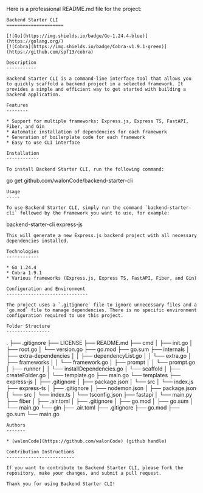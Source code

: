 Here is a professional README.md file for the project:
```
Backend Starter CLI
=====================

[![Go](https://img.shields.io/badge/Go-1.24.4-blue)](https://golang.org/)
[![Cobra](https://img.shields.io/badge/Cobra-v1.9.1-green)](https://github.com/spf13/cobra)

Description
-----------

Backend Starter CLI is a command-line interface tool that allows you to quickly scaffold a backend project in a selected framework. It provides a simple and efficient way to get started with building a backend application.

Features
--------

* Support for multiple frameworks: Express.js, Express TS, FastAPI, Fiber, and Gin
* Automatic installation of dependencies for each framework
* Generation of boilerplate code for each framework
* Easy to use CLI interface

Installation
------------

To install Backend Starter CLI, run the following command:
```
go get github.com/walonCode/backend-starter-cli
```
Usage
-----

To use Backend Starter CLI, simply run the command `backend-starter-cli` followed by the framework you want to use, for example:
```
backend-starter-cli express-js
```
This will generate a new Express.js backend project with all necessary dependencies installed.

Technologies
------------

* Go 1.24.4
* Cobra 1.9.1
* Various frameworks (Express.js, Express TS, FastAPI, Fiber, and Gin)

Configuration and Environment
------------------------------

The project uses a `.gitignore` file to ignore unnecessary files and a `go.mod` file to manage dependencies. There is no specific environment configuration required to use this project.

Folder Structure
----------------

```
.
├── .gitignore
├── LICENSE
├── README.md
├── cmd
│   ├── init.go
│   ├── root.go
│   └── version.go
├── go.mod
├── go.sum
├── internals
│   ├── extra-dependencies
│   │   ├── dependencyList.go
│   │   └── extra.go
│   ├── frameworks
│   │   └── framework.go
│   ├── prompt
│   │   └── prompt.go
│   ├── runner
│   │   └── installDependencies.go
│   └── scaffold
│       ├── createFolder.go
│       └── template.go
├── main.go
└── templates
    ├── express-js
    │   ├── .gitignore
    │   ├── package.json
    │   └── src
    │       └── index.js
    ├── express-ts
    │   ├── .gitignore
    │   ├── nodemon.json
    │   ├── package.json
    │   └── src
    │       └── index.ts
    │   └── tsconfig.json
    ├── fastapi
    │   └── main.py
    ├── fiber
    │   ├── .air.toml
    │   ├── .gitignore
    │   ├── go.mod
    │   ├── go.sum
    │   └── main.go
    └── gin
        ├── .air.toml
        ├── .gitignore
        ├── go.mod
        ├── go.sum
        └── main.go
```
Authors
-------

* [walonCode](https://github.com/walonCode) (github handle)

Contribution Instructions
-------------------------

If you want to contribute to Backend Starter CLI, please fork the repository, make your changes, and submit a pull request.

Thank you for using Backend Starter CLI!